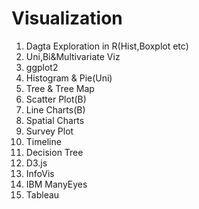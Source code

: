 # Visualization

1. Dagta Exploration in R(Hist,Boxplot etc)
2. Uni,Bi&Multivariate Viz
3. ggplot2
4. Histogram & Pie(Uni)
5. Tree & Tree Map
6. Scatter Plot(B)
7. Line Charts(B)
8. Spatial Charts
9. Survey Plot
10. Timeline
11. Decision Tree
12. D3.js
13. InfoVis
14. IBM ManyEyes
15. Tableau
